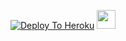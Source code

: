 [![Deploy To Heroku](https://www.herokucdn.com/deploy/button.svg)](https://heroku.com/deploy?template=https://github.com/krishnarjun00/avenger2)
<a href="https://dashboard.heroku.com/new?template=https://github.com/krishnarjun00/avenger2/)">
     <img height="30px" src="https://img.shields.io/badge/Deploy%20To%20Heroku-blueviolet?style=for-the-badge&logo=heroku">
  </a>
